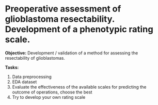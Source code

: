 # Preoperative assessment of glioblastoma resectability. Development of a phenotypic rating scale.

**Objective:** 
Development / validation of a method for assessing the resectability of glioblastomas.

**Tasks:**
1. Data preprocessing
2. EDA dataset
3. Evaluate the effectiveness of the available scales for predicting the outcome of operations, choose the best
4. Try to develop your own rating scale
